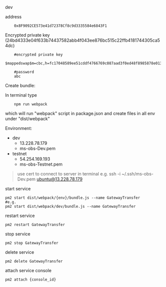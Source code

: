 

dev

address
```
    0x8F9092CE573e41d72378Cf8c9d3335584e6843F1
```    
Encrypted private key (24bd4333e04f633b74437582abb4f043ee876bc515c22ffb4181744305ca54dc)
```
    #encrypted private key
    $mappedswap$m=cbc,h=fc17048589ee51cddf4766769c087aad3f0ed48f8985878e013c5131bfc8bf7f,i=5a357c91778e80684e214f438a756540,s=2bjIg0XwYDOn,r=500000$s35t4+rL53+67mCohgo5pnE0EHN8tno/HVQaUOWTFoTq+KVGvJHAFE6vwWwgTsjgwAiV8nwtxvkY5JipgbYA6xW6pQ9+s5YE/7biuCdcqg4=

    #password
    abc
```

Create bundle:

In terminal type

```
    npm run webpack
```
which will run "webpack" script in package.json and create files in all env under "dist/webpack"

Environment:
- dev
    - 13.228.78.179
    - ms-obs-Dev.pem
- testnet
    - 54.254.169.193
    - ms-obs-Testnet.pem

>use cert to connect to server in terminal
e.g. ssh -i ~/.ssh/ms-obs-Dev.pem ubuntu@13.228.78.179



start service
```
pm2 start dist/webpack/{env}/bundle.js --name GatewayTransfer
#e.g.
pm2 start dist/webpack/dev/bundle.js --name GatewayTransfer
```

restart service
```
pm2 restart GatewayTransfer
```

stop service
```
pm2 stop GatewayTransfer
```

delete service
```
pm2 delete GatewayTransfer
```

attach service console
```
pm2 attach {console_id}
```
